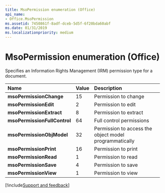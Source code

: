 ```yaml
---
title: MsoPermission enumeration (Office)
api_name:
- Office.MsoPermission
ms.assetid: 7450861f-8adf-dceb-5d5f-6f20bda60abf
ms.date: 01/31/2019
ms.localizationpriority: medium
---
```



# MsoPermission enumeration (Office)

Specifies an Information Rights Management (IRM) permission type for a document.

|Name|Value|Description|
|:-----|:-----|:-----|
|**msoPermissionChange**|15|Permission to change |
|**msoPermissionEdit**|2|Permission to edit |
|**msoPermissionExtract**|8|Permission to extract |
|**msoPermissionFullControl**|64|Full control permissions |
|**msoPermissionObjModel**|32|Permission to access the object model programmatically |
|**msoPermissionPrint**|16|Permission to print |
|**msoPermissionRead**|1|Permission to read |
|**msoPermissionSave**|4|Permission to save |
|**msoPermissionView**|1|Permission to view |

[!include[Support and feedback](~/includes/feedback-boilerplate.md)]
